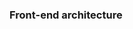 ### Front-end architecture

<img src="https://github-readme-stats.vercel.app/api?username=castastrophe&&show_icons=true" alt="" role="presentation" />
